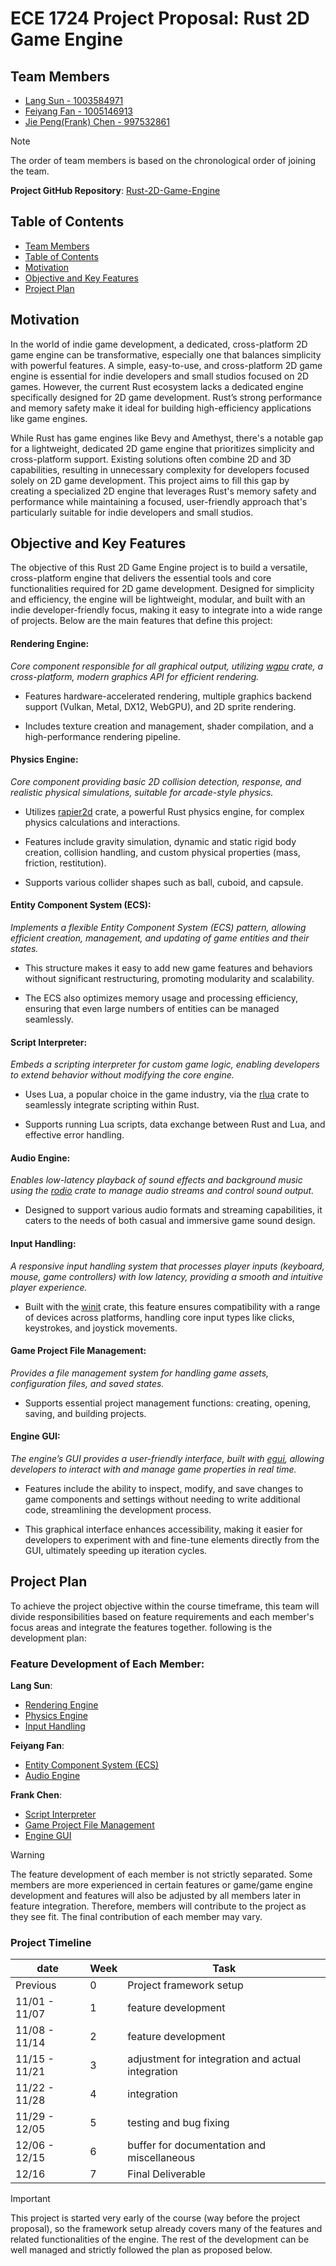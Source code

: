# ECE 1724 Project Proposal: Rust 2D Game Engine

## Team Members

- [Lang Sun - 1003584971](https://github.com/gh0stintheshe11)
- [Feiyang Fan - 1005146913](https://github.com/feiyangfan)
- [Jie Peng(Frank) Chen - 997532861](https://github.com/frankjc2022)

> [!NOTE]
> The order of team members is based on the chronological order of joining the team.

**Project GitHub Repository**: [Rust-2D-Game-Engine](https://github.com/gh0stintheshe11/Rust-2D-Game-Engine)

## Table of Contents
- [Team Members](#team-members)
- [Table of Contents](#table-of-contents)
- [Motivation](#motivation)
- [Objective and Key Features](#objective-and-key-features)
- [Project Plan](#project-plan)

## Motivation

In the world of indie game development, a dedicated, cross-platform 2D game engine can be transformative, especially one that balances simplicity with powerful features. A simple, easy-to-use, and cross-platform 2D game engine is essential for indie developers and small studios focused on 2D games. However, the current Rust ecosystem lacks a dedicated engine specifically designed for 2D game development. Rust’s strong performance and memory safety make it ideal for building high-efficiency applications like game engines.

While Rust has game engines like Bevy and Amethyst, there's a notable gap for a lightweight, dedicated 2D game engine that prioritizes simplicity and cross-platform support. Existing solutions often combine 2D and 3D capabilities, resulting in unnecessary complexity for developers focused solely on 2D game development. This project aims to fill this gap by creating a specialized 2D engine that leverages Rust's memory safety and performance while maintaining a focused, user-friendly approach that's particularly suitable for indie developers and small studios.

## Objective and Key Features

The objective of this Rust 2D Game Engine project is to build a versatile, cross-platform engine that delivers the essential tools and core functionalities required for 2D game development. Designed for simplicity and efficiency, the engine will be lightweight, modular, and built with an indie developer-friendly focus, making it easy to integrate into a wide range of projects. 
Below are the main features that define this project:

#### Rendering Engine:
_Core component responsible for all graphical output, utilizing [wgpu](https://crates.io/crates/wgpu) crate, a cross-platform, modern graphics API for efficient rendering._

- Features hardware-accelerated rendering, multiple graphics backend support (Vulkan, Metal, DX12, WebGPU), and 2D sprite rendering.

- Includes texture creation and management, shader compilation, and a high-performance rendering pipeline.

#### Physics Engine:
_Core component providing basic 2D collision detection, response, and realistic physical simulations, suitable for arcade-style physics._

- Utilizes [rapier2d](https://crates.io/crates/rapier2d) crate, a powerful Rust physics engine, for complex physics calculations and interactions.

- Features include gravity simulation, dynamic and static rigid body creation, collision handling, and custom physical properties (mass, friction, restitution).

- Supports various collider shapes such as ball, cuboid, and capsule.

#### Entity Component System (ECS):
_Implements a flexible Entity Component System (ECS) pattern, allowing efficient creation, management, and updating of game entities and their states._

- This structure makes it easy to add new game features and behaviors without significant restructuring, promoting modularity and scalability.

- The ECS also optimizes memory usage and processing efficiency, ensuring that even large numbers of entities can be managed seamlessly.

#### Script Interpreter:
_Embeds a scripting interpreter for custom game logic, enabling developers to extend behavior without modifying the core engine._

- Uses Lua, a popular choice in the game industry, via the [rlua](https://crates.io/crates/rlua) crate to seamlessly integrate scripting within Rust.

- Supports running Lua scripts, data exchange between Rust and Lua, and effective error handling.

#### Audio Engine:
_Enables low-latency playback of sound effects and background music using the [rodio](https://crates.io/crates/rodio) crate to manage audio streams and control sound output._

- Designed to support various audio formats and streaming capabilities, it caters to the needs of both casual and immersive game sound design.

#### Input Handling:
_A responsive input handling system that processes player inputs (keyboard, mouse, game controllers) with low latency, providing a smooth and intuitive player experience._

- Built with the [winit](https://crates.io/crates/winit) crate, this feature ensures compatibility with a range of devices across platforms, handling core input types like clicks, keystrokes, and joystick movements.

#### Game Project File Management:
_Provides a file management system for handling game assets, configuration files, and saved states._

- Supports essential project management functions: creating, opening, saving, and building projects.

#### Engine GUI:
_The engine’s GUI provides a user-friendly interface, built with [egui](https://crates.io/crates/egui), allowing developers to interact with and manage game properties in real time._

- Features include the ability to inspect, modify, and save changes to game components and settings without needing to write additional code, streamlining the development process.

- This graphical interface enhances accessibility, making it easier for developers to experiment with and fine-tune elements directly from the GUI, ultimately speeding up iteration cycles.

## Project Plan

To achieve the project objective within the course timeframe, this team will divide responsibilities based on feature requirements and each member's focus areas and integrate the features together. following is the development plan:

### Feature Development of Each Member:

**Lang Sun**:

- [Rendering Engine](#rendering-engine)
- [Physics Engine](#physics-engine)
- [Input Handling](#input-handling)

**Feiyang Fan**: 

- [Entity Component System (ECS)](#ecs)
- [Audio Engine](#audio-engine)

**Frank Chen**:

- [Script Interpreter](#script-interpreter)
- [Game Project File Management](#game-project-file-management)
- [Engine GUI](#engine-gui)

> [!WARNING]
> The feature development of each member is not strictly separated. Some members are more experienced in certain features or game/game engine development and features will also be adjusted by all members later in feature integration. Therefore, members will contribute to the project as they see fit. The final contribution of each member may vary.

### Project Timeline

| date     | Week | Task |
| ---      | ---  | ---  |
| Previous | 0    | Project framework setup |
| 11/01 - 11/07    | 1    | feature development |
| 11/08 - 11/14    | 2    | feature development |
| 11/15 - 11/21    | 3    | adjustment for integration and actual integration |
| 11/22 - 11/28    | 4    | integration |
| 11/29 - 12/05    | 5    | testing and bug fixing |
| 12/06 - 12/15    | 6    | buffer for documentation and miscellaneous |
| 12/16 | 7    | Final Deliverable |

> [!IMPORTANT]
> This project is started very early of the course (way before the project proposal), so the framework setup already covers many of the features and related functionalities of the engine. The rest of the development can be well managed and strictly followed the plan as proposed below.